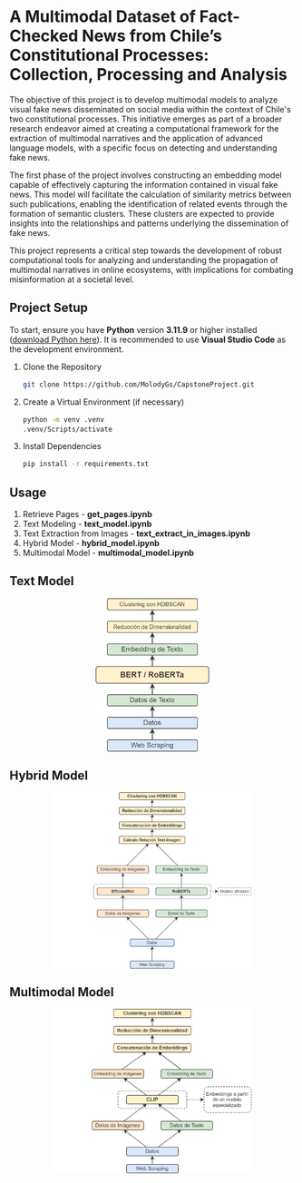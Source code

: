 # A Multimodal Dataset of Fact-Checked News from Chile’s Constitutional Processes: Collection, Processing and Analysis

The objective of this project is to develop multimodal models to analyze visual fake news disseminated on social media within the context of Chile's two constitutional processes. This initiative emerges as part of a broader research endeavor aimed at creating a computational framework for the extraction of multimodal narratives and the application of advanced language models, with a specific focus on detecting and understanding fake news.

The first phase of the project involves constructing an embedding model capable of effectively capturing the information contained in visual fake news. This model will facilitate the calculation of similarity metrics between such publications, enabling the identification of related events through the formation of semantic clusters. These clusters are expected to provide insights into the relationships and patterns underlying the dissemination of fake news.

This project represents a critical step towards the development of robust computational tools for analyzing and understanding the propagation of multimodal narratives in online ecosystems, with implications for combating misinformation at a societal level.

## Project Setup

To start, ensure you have **Python** version **3.11.9** or higher installed ([download Python here](https://www.python.org/downloads/)). It is recommended to use **Visual Studio Code** as the development environment.

1. Clone the Repository

   ```bash
   git clone https://github.com/MolodyGs/CapstoneProject.git

   ```

2. Create a Virtual Environment (if necessary)

   ```bash
   python -m venv .venv
   .venv/Scripts/activate
   ```

3. Install Dependencies

   ```bash
   pip install -r requirements.txt
   ```

## Usage

1. Retrieve Pages - **get_pages.ipynb**
2. Text Modeling - **text_model.ipynb**
3. Text Extraction from Images - **text_extract_in_images.ipynb**
4. Hybrid Model - **hybrid_model.ipynb**
5. Multimodal Model - **multimodal_model.ipynb**

## Text Model

<div style="display: flex; justify-content: center; width: 100%;">
   <img src="src/assets/text_model.jpg" alt="text model" width="200" style="display: block; margin: auto;">
</div>

## Hybrid Model

<div style="display: flex; justify-content: center; width: 100%;">
   <img src="src/assets/hybrid_model.jpg" alt="hybrid model" width="350" style="display: block; margin: auto;">
</div>

## Multimodal Model

<div style="display: flex; justify-content: center; width: 100%;">
   <img src="src/assets/multimodal_model.jpg" alt="multimodal model" width="350" style="display: block; margin: auto;">
</div>
